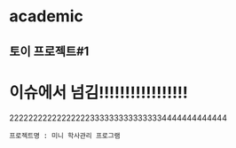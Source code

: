 # academic
## 토이 프로젝트#1
# 이슈에서 넘김!!!!!!!!!!!!!!!!!
222222222222222223333333333333334444444444444
```dddd
프로젝트명 : 미니 학사관리 프로그램
```

